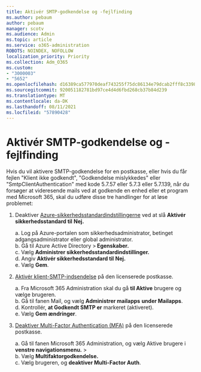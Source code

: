 ```yaml
---
title: Aktivér SMTP-godkendelse og -fejlfinding
ms.author: pebaum
author: pebaum
manager: scotv
ms.audience: Admin
ms.topic: article
ms.service: o365-administration
ROBOTS: NOINDEX, NOFOLLOW
localization_priority: Priority
ms.collection: Adm_O365
ms.custom:
- "3000003"
- "5652"
ms.openlocfilehash: d16389ca577970deaf743255f75dc86134e79dcab2fff8c33987532fc7ee1105
ms.sourcegitcommit: 920051182781bd97ce4d4d6fbd268cb37b84d239
ms.translationtype: MT
ms.contentlocale: da-DK
ms.lasthandoff: 08/11/2021
ms.locfileid: "57890428"
---
```

# <a name="enable-smtp-authentication-and-troubleshooting"></a>Aktivér SMTP-godkendelse og -fejlfinding

Hvis du vil aktivere SMTP-godkendelse for en postkasse, eller hvis du får fejlen "Klient ikke godkendt", "Godkendelse mislykkedes" eller "SmtpClientAuthentication" med kode 5.7.57 eller 5.7.3 eller 5.7.139, når du forsøger at videresende mails ved at godkende en enhed eller et program med Microsoft 365, skal du udføre disse tre handlinger for at løse problemet:

1. Deaktiver [Azure-sikkerhedsstandardindstillingerne](https://docs.microsoft.com/azure/active-directory/fundamentals/concept-fundamentals-security-defaults) ved at slå **Aktivér sikkerhedsstandard til** **Nej.**

    a. Log på Azure-portalen som sikkerhedsadministrator, betinget adgangsadministrator eller global administrator.<BR/>
    b. Gå til Azure Active Directory > **Egenskaber.**<BR/>
    c. Vælg **Administrer sikkerhedsstandardindstillinger.**<BR/>
    d. Angiv **Aktivér sikkerhedsstandard til** **Nej.**<BR/>
    e. Vælg **Gem**.

2. [Aktivér klient-SMTP-indsendelse](https://docs.microsoft.com/exchange/clients-and-mobile-in-exchange-online/authenticated-client-smtp-submission#enable-smtp-auth-for-specific-mailboxes) på den licenserede postkasse.

    a. Fra Microsoft 365 Administration skal du gå **til Aktive** brugere og vælge brugeren.<BR/>
    b. Gå til fanen Mail, og vælg **Administrer mailapps** **under Mailapps**.<BR/>
    d. Kontrollér, **at Godkendt SMTP er** markeret (aktiveret).<BR/>
    e. Vælg **Gem ændringer**.<BR/>

3. [Deaktiver Multi-Factor Authentication (MFA)](https://docs.microsoft.com/microsoft-365/admin/security-and-compliance/set-up-multi-factor-authentication#turn-off-legacy-per-user-mfa) på den licenserede postkasse.

    a. Gå til fanen Microsoft 365 Administration, og vælg Aktive brugere i **venstre navigationsmenu.**  >  <BR/>
    b. Vælg **Multifaktorgodkendelse.**<BR/>
    c. Vælg brugeren, og **deaktiver Multi-Factor Auth**.<BR/>
